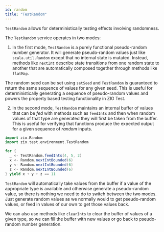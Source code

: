 ```yaml
---
id: random
title: "TestRandom"
---
```


`TestRandom` allows for deterministically testing effects involving randomness.

The `TestRandom` service operates in two modes:

1. In the first mode, `TestRandom` is a purely functional pseudo-random number generator. It will generate pseudo-random values just like `scala.util.Random` except that no internal state is mutated. Instead, methods like `nextInt` describe state transitions from one random state to another that are automatically composed together through methods like `flatMap`. 

  The random seed can be set using `setSeed` and `TestRandom` is guaranteed to return the same sequence of values for any given seed. This is useful for deterministically generating a sequence of pseudo-random values and powers the property based testing functionality in ZIO Test.
  
2. In the second mode, `TestRandom` maintains an internal buffer of values that can be _fed_ with methods such as `feedInts` and then when random values of that type are generated they will first be taken from the buffer. This is useful for verifying that functions produce the expected output for a given sequence of _random_ inputs. 

```scala mdoc:compile-only
import zio.Random
import zio.test.environment.TestRandom

for {
  _ <- TestRandom.feedInts(4, 5, 2)
  x <- Random.nextIntBounded(6)
  y <- Random.nextIntBounded(6)
  z <- Random.nextIntBounded(6)
} yield x + y + z == 11
```

`TestRandom` will automatically take values from the buffer if a value of the appropriate type is available and otherwise generate a pseudo-random value, so there is nothing we need to do to switch between the two modes. Just generate random values as we normally would to get pseudo-random values, or feed in values of our own to get those values back.

We can also use methods like `clearInts` to clear the buffer of values of a given type, so we can fill the buffer with new values or go back to pseudo-random number generation.
